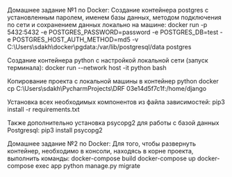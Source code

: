 Домашнее задание №1 по Docker:
Создание контейнера postgres с установленным паролем, именем базы данных, методом подключения по сети и сохранением данных локально на машине:
docker run -p 5432:5432 -e POSTGRES_PASSWORD=password -e POSTGRES_DB=test -e POSTGRES_HOST_AUTH_METHOD=md5 -v C:\Users\sdakh\docker\pgdata:/var/lib/postgresql/data postgres

Создание контейнера python с настройкой локальной сети (запуск терминала):
docker run --network host -it python bash

Копирование проекта с локальной машины в контейнер python
docker cp C:\Users\sdakh\PycharmProjects\DRF 03e14d5f7c1f:/home/django

Установка всех необходимых компонентов из файла зависимостей:
pip3 install -r requirements.txt

Также дополнительно установка psycopg2 для работы с базой данных Postgresql:
pip3 install psycopg2

Домашнее задание №2 по Docker:
Для того, чтобы развернуть контейнер, необходимо в консоли, находясь в корне проекта, выполнить команды:
docker-compose build
docker-compose up
docker-compose exec app python manage.py migrate
